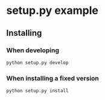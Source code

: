 # setup.py example

## Installing
### When developing
```bash
python setup.py develop
```
### When installing a fixed version
```bash
python setup.py install
```